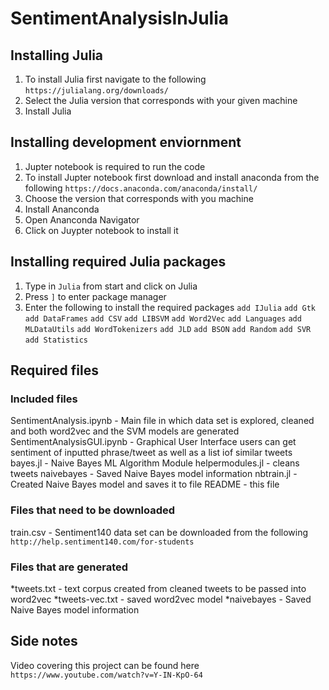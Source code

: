 # SentimentAnalysisInJulia

## Installing Julia
1. To install Julia first navigate to the following ```https://julialang.org/downloads/```
2. Select the Julia version that corresponds with your given machine
3. Install Julia

## Installing development enviornment
1. Jupter notebook is required to run the code
2. To install Jupter notebook first download and install anaconda from the following ```https://docs.anaconda.com/anaconda/install/```
3. Choose the version that corresponds with you machine
4. Install Ananconda
5. Open Ananconda Navigator
6. Click on Juypter notebook to install it

## Installing required Julia packages
1. Type in ```Julia``` from start and click on Julia
2. Press ```]``` to enter package manager
3. Enter the following to install the required packages
  ```add IJulia```
  ```add Gtk```
  ```add DataFrames```
  ```add CSV```
  ```add LIBSVM```
  ```add Word2Vec```
  ```add Languages```
  ```add MLDataUtils```
  ```add WordTokenizers```
  ```add JLD```
  ```add BSON```
  ```add Random```
  ```add SVR```
  ```add Statistics```

## Required files

### Included files
SentimentAnalysis.ipynb - Main file in which data set is explored, cleaned and both word2vec and the SVM models are generated
SentimentAnalysisGUI.ipynb - Graphical User Interface users can get sentiment of inputted phrase/tweet as well as a list iof similar tweets
bayes.jl - Naive Bayes ML Algorithm Module
helpermodules.jl - cleans tweets 
naivebayes - Saved Naive Bayes model information
nbtrain.jl - Created Naive Bayes model and saves it to file
README - this file

### Files that need to be downloaded
train.csv - Sentiment140 data set can be downloaded from the following ```http://help.sentiment140.com/for-students```

### Files that are generated
*tweets.txt - text corpus created from cleaned tweets to be passed into word2vec
*tweets-vec.txt - saved word2vec model
*naivebayes - Saved Naive Bayes model information

## Side notes
Video covering this project can be found here ```https://www.youtube.com/watch?v=Y-IN-KpO-64```
